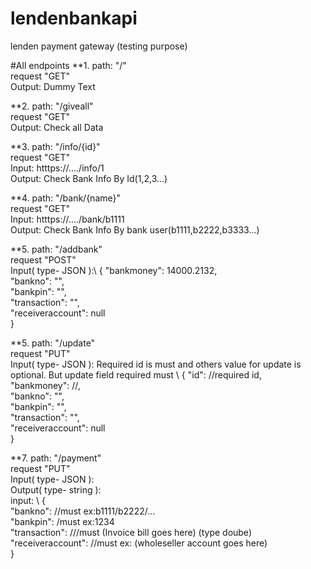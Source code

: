 # lendenbankapi
 lenden payment gateway (testing purpose)
 
#All endpoints
**1. path: "/" \
   request "GET" \
   Output:  Dummy Text

**2. path: "/giveall" \
   request "GET" \
   Output:  Check all Data  

**3. path: "/info/{id}" \
   request "GET"\
   Input: htttps://..../info/1 \
   Output:  Check Bank Info By Id(1,2,3...)
 
**4. path: "/bank/{name}" \
        request "GET" \
        Input: htttps://..../bank/b1111 \
        Output:  Check Bank Info By bank user(b1111,b2222,b3333...)
    
**5. path: "/addbank" \
        request "POST" \
        Input( type- JSON ):\\
                    { 
                      "bankmoney": 14000.2132, \
                      "bankno": "", \
                      "bankpin": "", \
                      "transaction": "", \
                      "receiveraccount": null \
                    }
    
**5. path: "/update" \
        request "PUT" \
        Input( type- JSON ): Required id is must and others value for update is optional. But update field required must \\
                    { 
                       "id": //required id, \
                      "bankmoney": //, \
                      "bankno": "", \
                      "bankpin": "", \
                      "transaction": "", \
                      "receiveraccount": null \
                    } 
 
**7. path: "/payment" \
        request "PUT" \
        Input( type- JSON ): \
        Output( type- string ): \
        input:     \\
               { \
                "bankno": //must ex:b1111/b2222/... \
                "bankpin": /must ex:1234 \
                "transaction": ///must (Invoice bill goes here) (type doube) \
                "receiveraccount": //must ex: (wholeseller account goes here) \
                }

